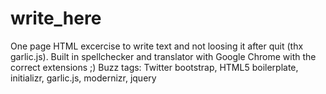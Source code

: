 write_here
==========

One page HTML excercise to write text and not loosing it after quit (thx garlic.js). 
Built in spellchecker and translator with Google Chrome with the correct extensions ;)
Buzz tags: Twitter bootstrap, HTML5 boilerplate, initializr, garlic.js, modernizr, jquery
